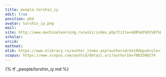 ```yaml
---
title: people.torshin_iy
edit: true
position: phd
avatar: torshin_iy.png
mail:
site: http://www.machinelearning.ru/wiki/index.php?title=%D0%A3%D1%87%D0%B0%D1%81%D1%82%D0%BD%D0%B8%D0%BA:Tiy
scholar:
orcid:
mathnet:
elib: https://www.elibrary.ru/author_items.asp?authorid=54104&pubrole=100&show_refs=1&show_option=0
scopus: https://www.scopus.com/authid/detail.uri?authorId=7003300274
---
```


{% tf _people/torshin_iy.md %}
